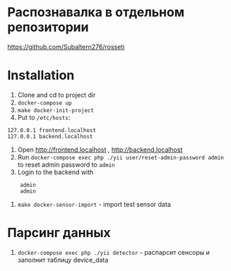 Распознавалка в отдельном репозитории
=====================================

https://github.com/Subaltern276/rosseti 

Installation
============

1. Clone and cd to project dir
1. `docker-compose up` 
1. `make docker-init-project`
1. Put to `/etc/hosts`:
```
127.0.0.1 frontend.localhost
127.0.0.1 backend.localhost
```
1. Open http://frontend.localhost , http://backend.localhost 
1. Run `docker-compose exec php ./yii user/reset-admin-password admin` to reset admin password to `admin`
1. Login to the backend with
```
    admin
    admin
```
1. `make docker-sensor-import` - import test sensor data

Парсинг данных
==============

1. `docker-compose exec php ./yii detector` - распарсит сенсоры и заполнит таблицу device_data
